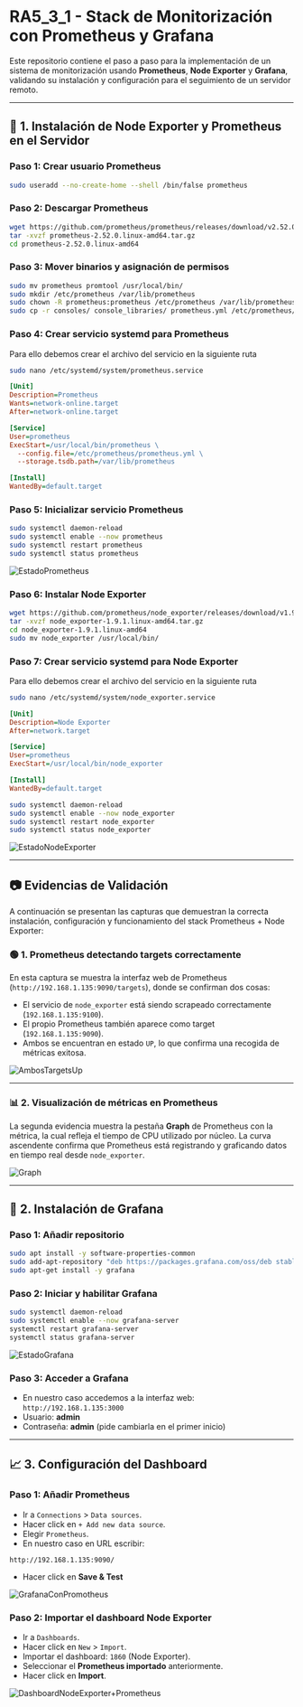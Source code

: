 # RA5_3_1 - Stack de Monitorización con Prometheus y Grafana

Este repositorio contiene el paso a paso para la implementación de un sistema de monitorización usando **Prometheus**, **Node Exporter** y **Grafana**, validando su instalación y configuración para el seguimiento de un servidor remoto.

---

## 🔧 1. Instalación de Node Exporter y Prometheus en el Servidor

### Paso 1: Crear usuario Prometheus
```bash
sudo useradd --no-create-home --shell /bin/false prometheus
```

### Paso 2: Descargar Prometheus
```bash
wget https://github.com/prometheus/prometheus/releases/download/v2.52.0/prometheus-2.52.0.linux-amd64.tar.gz
tar -xvzf prometheus-2.52.0.linux-amd64.tar.gz
cd prometheus-2.52.0.linux-amd64
```

### Paso 3: Mover binarios y asignación de permisos
```bash
sudo mv prometheus promtool /usr/local/bin/
sudo mkdir /etc/prometheus /var/lib/prometheus
sudo chown -R prometheus:prometheus /etc/prometheus /var/lib/prometheus
sudo cp -r consoles/ console_libraries/ prometheus.yml /etc/prometheus/
```

### Paso 4: Crear servicio systemd para Prometheus 

Para ello debemos crear el archivo del servicio en la siguiente ruta 
```bash
sudo nano /etc/systemd/system/prometheus.service
```

```ini
[Unit]
Description=Prometheus
Wants=network-online.target
After=network-online.target

[Service]
User=prometheus
ExecStart=/usr/local/bin/prometheus \
  --config.file=/etc/prometheus/prometheus.yml \
  --storage.tsdb.path=/var/lib/prometheus

[Install]
WantedBy=default.target
```

### Paso 5: Inicializar servicio Prometheus
```bash
sudo systemctl daemon-reload
sudo systemctl enable --now prometheus
sudo systemctl restart prometheus
sudo systemctl status prometheus
```

![EstadoPrometheus](assets/EstadoPrometheus.png) 

### Paso 6: Instalar Node Exporter
```bash
wget https://github.com/prometheus/node_exporter/releases/download/v1.9.1/node_exporter-1.9.1.linux-amd64.tar.gz
tar -xvzf node_exporter-1.9.1.linux-amd64.tar.gz
cd node_exporter-1.9.1.linux-amd64
sudo mv node_exporter /usr/local/bin/
```

### Paso 7: Crear servicio systemd para Node Exporter 

Para ello debemos crear el archivo del servicio en la siguiente ruta 
```bash
sudo nano /etc/systemd/system/node_exporter.service
```

```ini
[Unit]
Description=Node Exporter
After=network.target

[Service]
User=prometheus
ExecStart=/usr/local/bin/node_exporter

[Install]
WantedBy=default.target
```

```bash
sudo systemctl daemon-reload
sudo systemctl enable --now node_exporter
sudo systemctl restart node_exporter
sudo systemctl status node_exporter
```

![EstadoNodeExporter](assets/EstadoNodeExporter.png) 

---

## 📷 Evidencias de Validación 

A continuación se presentan las capturas que demuestran la correcta instalación, configuración y funcionamiento del stack Prometheus + Node Exporter:


### 🟢 1. Prometheus detectando targets correctamente

En esta captura se muestra la interfaz web de Prometheus (`http://192.168.1.135:9090/targets`), donde se confirman dos cosas:

- El servicio de `node_exporter` está siendo scrapeado correctamente (`192.168.1.135:9100`).
- El propio Prometheus también aparece como target (`192.168.1.135:9090`).
- Ambos se encuentran en estado `UP`, lo que confirma una recogida de métricas exitosa.

![AmbosTargetsUp](assets/AmbosTargetsUp.png) 

---

### 📊 2. Visualización de métricas en Prometheus

La segunda evidencia muestra la pestaña **Graph** de Prometheus con la métrica, la cual refleja el tiempo de CPU utilizado por núcleo. La curva ascendente confirma que Prometheus está registrando y graficando datos en tiempo real desde `node_exporter`. 

![Graph](assets/Graph.png) 

--- 


## 🧭 2. Instalación de Grafana

### Paso 1: Añadir repositorio
```bash
sudo apt install -y software-properties-common
sudo add-apt-repository "deb https://packages.grafana.com/oss/deb stable main"
sudo apt-get install -y grafana
```

### Paso 2: Iniciar y habilitar Grafana
```bash
sudo systemctl daemon-reload
sudo systemctl enable --now grafana-server
systemctl restart grafana-server
systemctl status grafana-server
```

![EstadoGrafana](assets/EstadoGrafana.png) 


### Paso 3: Acceder a Grafana

- En nuestro caso accedemos a la interfaz web: `http://192.168.1.135:3000` 
- Usuario: **admin**  
- Contraseña: **admin** (pide cambiarla en el primer inicio) 

---

## 📈 3. Configuración del Dashboard

### Paso 1: Añadir Prometheus

- Ir a `Connections` > `Data sources`.
- Hacer click en `+ Add new data source`.
- Elegir `Prometheus`.
- En nuestro caso en URL escribir:
```arduino
http://192.168.1.135:9090/
```
- Hacer click en **Save & Test**

![GrafanaConPromotheus](assets/GrafanaConPromotheus.png) 

### Paso 2: Importar el dashboard Node Exporter 

- Ir a `Dashboards`.
- Hacer click en `New` > `Import`.
- Importar el dashboard: `1860` (Node Exporter).
- Seleccionar el **Prometheus importado** anteriormente.
- Hacer click en **Import**.

![DashboardNodeExporter+Prometheus](assets/DashboardNodeExporter+Prometheus.png) 










